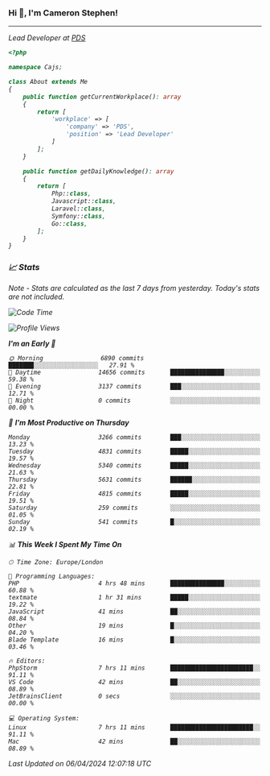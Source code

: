 ### Hi 👋, I'm Cameron Stephen!
<hr>
<p><em>Lead Developer at <a href="https://prindatasolutions.co.uk">PDS</a></p>


```php
<?php

namespace Cajs;

class About extends Me
{
    public function getCurrentWorkplace(): array
    {
        return [
            'workplace' => [
                'company' => 'PDS',
                'position' => 'Lead Developer'
            ]
        ];
    }

    public function getDailyKnowledge(): array
    {
        return [
            Php::class,
            Javascript::class,
            Laravel::class,
            Symfony::class,
            Go::class,
        ];
    }
}
```

### 📈 Stats
<p><em>Note - Stats are calculated as the last 7 days from yesterday. Today's stats are not included.</em></p>


<!--START_SECTION:waka-->
![Code Time](http://img.shields.io/badge/Code%20Time-3%2C754%20hrs%208%20mins-blue)

![Profile Views](http://img.shields.io/badge/Profile%20Views-0-blue)

**I'm an Early 🐤** 

```text
🌞 Morning                6890 commits        ███████░░░░░░░░░░░░░░░░░░   27.91 % 
🌆 Daytime                14656 commits       ███████████████░░░░░░░░░░   59.38 % 
🌃 Evening                3137 commits        ███░░░░░░░░░░░░░░░░░░░░░░   12.71 % 
🌙 Night                  0 commits           ░░░░░░░░░░░░░░░░░░░░░░░░░   00.00 % 
```
📅 **I'm Most Productive on Thursday** 

```text
Monday                   3266 commits        ███░░░░░░░░░░░░░░░░░░░░░░   13.23 % 
Tuesday                  4831 commits        █████░░░░░░░░░░░░░░░░░░░░   19.57 % 
Wednesday                5340 commits        █████░░░░░░░░░░░░░░░░░░░░   21.63 % 
Thursday                 5631 commits        ██████░░░░░░░░░░░░░░░░░░░   22.81 % 
Friday                   4815 commits        █████░░░░░░░░░░░░░░░░░░░░   19.51 % 
Saturday                 259 commits         ░░░░░░░░░░░░░░░░░░░░░░░░░   01.05 % 
Sunday                   541 commits         █░░░░░░░░░░░░░░░░░░░░░░░░   02.19 % 
```


📊 **This Week I Spent My Time On** 

```text
🕑︎ Time Zone: Europe/London

💬 Programming Languages: 
PHP                      4 hrs 48 mins       ███████████████░░░░░░░░░░   60.88 % 
textmate                 1 hr 31 mins        █████░░░░░░░░░░░░░░░░░░░░   19.22 % 
JavaScript               41 mins             ██░░░░░░░░░░░░░░░░░░░░░░░   08.84 % 
Other                    19 mins             █░░░░░░░░░░░░░░░░░░░░░░░░   04.20 % 
Blade Template           16 mins             █░░░░░░░░░░░░░░░░░░░░░░░░   03.46 % 

🔥 Editors: 
PhpStorm                 7 hrs 11 mins       ███████████████████████░░   91.11 % 
VS Code                  42 mins             ██░░░░░░░░░░░░░░░░░░░░░░░   08.89 % 
JetBrainsClient          0 secs              ░░░░░░░░░░░░░░░░░░░░░░░░░   00.00 % 

💻 Operating System: 
Linux                    7 hrs 11 mins       ███████████████████████░░   91.11 % 
Mac                      42 mins             ██░░░░░░░░░░░░░░░░░░░░░░░   08.89 % 
```


 Last Updated on 06/04/2024 12:07:18 UTC
<!--END_SECTION:waka-->
